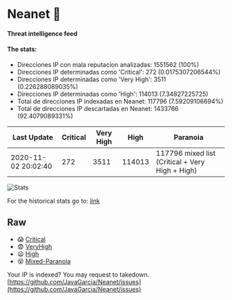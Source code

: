 # Neanet :hocho:
#### Threat intelligence feed
#### The stats:

- Direcciones IP con mala reputacion analizadas: 1551562 (100%)
- Direcciones IP determinadas como 'Critical':  272 (0.0175307206544%)
- Direcciones IP determinadas como 'Very High':  3511 (0.226288089035%)
- Direcciones IP determinadas como 'High':  114013 (7.34827225725)
- Total de direcciones IP indexadas en Neanet:  117796 (7.59209106694%)
- Total de direcciones IP descartadas en Neanet:  1433766 (92.4079089331%)

| Last Update | Critical | Very High | High | Paranoia |
| --- | --- | --- | --- | --- |
| 2020-11-02 20:02:40 | 272 | 3511 | 114013 | 117796 mixed list (Critical + Very High + High)|

![Stats](https://docs.google.com/spreadsheets/d/e/2PACX-1vSnaNMIXVabIpDJjufMlzH7poXnshF3mgd8Is1g9ytUEzVsP5my4Trn8f-xkoLLQ38xpL3HtmUexLo6/pubchart?oid=501124687&format=image)

For the historical stats go to: [link](/stats.csv)
## Raw
- :scream: [Critical](https://raw.githubusercontent.com/JavaGarcia/Neanet/master/blacklists/neanet_critical.txt)
- :fearful: [VeryHigh](https://raw.githubusercontent.com/JavaGarcia/Neanet/master/blacklists/neanet_veryHigh.txtt)
- :frowning: [High](https://raw.githubusercontent.com/JavaGarcia/Neanet/master/blacklists/neanet_high.txt)
- :dizzy_face: [Mixed-Paranoia](https://raw.githubusercontent.com/JavaGarcia/Neanet/master/blacklists/neanet_all.txt)


Your IP is indexed? You may request to takedown. [https://github.com/JavaGarcia/Neanet/issues](https://github.com/JavaGarcia/Neanet/issues)
































































































































































































































































































































































































































































































































































































































































































































































































































































































































































































































































































































































































































































































































































































































































































































































































































































































































































































































































































































